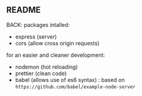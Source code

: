 ## README

BACK:
packages intalled:
- express (server)
- cors (allow cross origin requests)

for an easier and cleaner development:
- nodemon (hot reloading)
- prettier (clean code)
- babel (allows use of es6 syntax) : based on `https://github.com/babel/example-node-server`

